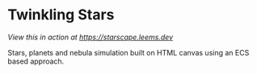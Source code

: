 # Twinkling Stars

_View this in action at https://starscape.leems.dev_

Stars, planets and nebula simulation built on HTML canvas using an ECS based approach.
